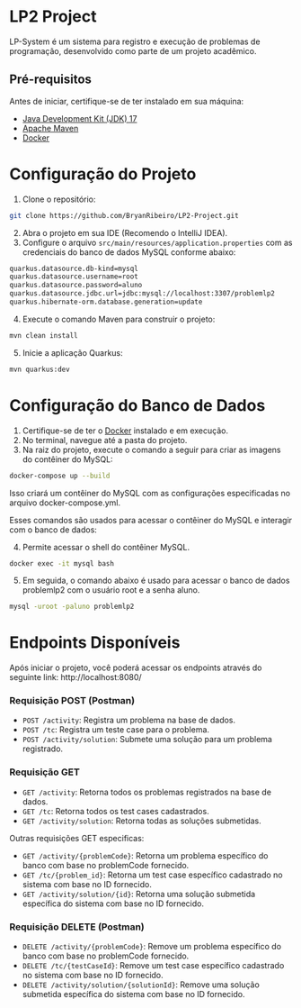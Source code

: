 # LP2 Project
LP-System é um sistema para registro e execução de problemas de programação, desenvolvido como parte de um projeto acadêmico.

## Pré-requisitos
Antes de iniciar, certifique-se de ter instalado em sua máquina:
- [Java Development Kit (JDK) 17](https://www.oracle.com/java/technologies/javase/jdk17-archive-downloads.html)
- [Apache Maven](https://maven.apache.org/download.cgi)
- [Docker](https://docs.docker.com/desktop/install/windows-install/)

# Configuração do Projeto

1. Clone o repositório:
```bash
git clone https://github.com/BryanRibeiro/LP2-Project.git
```

2. Abra o projeto em sua IDE (Recomendo o IntelliJ IDEA).
3. Configure o arquivo `src/main/resources/application.properties` com as credenciais do banco de dados MySQL conforme abaixo:
```bash
quarkus.datasource.db-kind=mysql
quarkus.datasource.username=root
quarkus.datasource.password=aluno
quarkus.datasource.jdbc.url=jdbc:mysql://localhost:3307/problemlp2
quarkus.hibernate-orm.database.generation=update
```
   
4. Execute o comando Maven para construir o projeto:
```bash
mvn clean install
```

5. Inicie a aplicação Quarkus:
```bash
mvn quarkus:dev
```

# Configuração do Banco de Dados

1. Certifique-se de ter o [Docker](https://docs.docker.com/desktop/install/windows-install/) instalado e em execução.
2. No terminal, navegue até a pasta do projeto.
3. Na raiz do projeto, execute o comando a seguir para criar as imagens do contêiner do MySQL:

```bash
docker-compose up --build
```
Isso criará um contêiner do MySQL com as configurações especificadas no arquivo docker-compose.yml.

Esses comandos são usados para acessar o contêiner do MySQL e interagir com o banco de dados:

4. Permite acessar o shell do contêiner MySQL.
```bash
docker exec -it mysql bash
```
5. Em seguida, o comando abaixo é usado para acessar o banco de dados problemlp2 com o usuário root e a senha aluno.
```bash
mysql -uroot -paluno problemlp2
```

# Endpoints Disponíveis

Após iniciar o projeto, você poderá acessar os endpoints através do seguinte link: http://localhost:8080/

### Requisição POST (Postman)
- `POST /activity`: Registra um problema na base de dados.
- `POST /tc`: Registra um teste case para o problema.
- `POST /activity/solution`: Submete uma solução para um problema registrado.

### Requisição GET
- `GET /activity`: Retorna todos os problemas registrados na base de dados.
- `GET /tc`: Retorna todos os test cases cadastrados.
- `GET /activity/solution`: Retorna todas as soluções submetidas.

Outras requisições GET especificas: 
- `GET /activity/{problemCode}`: Retorna um problema específico do banco com base no problemCode fornecido.
- `GET /tc/{problem_id}`: Retorna um test case específico cadastrado no sistema com base no ID fornecido.
- `GET /activity/solution/{id}`: Retorna uma solução submetida específica do sistema com base no ID fornecido.

### Requisição DELETE (Postman)
- `DELETE /activity/{problemCode}`: Remove um problema específico do banco com base no problemCode fornecido.
- `DELETE /tc/{testCaseId}`: Remove um test case específico cadastrado no sistema com base no ID fornecido.
- `DELETE /activity/solution/{solutionId}`: Remove uma solução submetida específica do sistema com base no ID fornecido.





